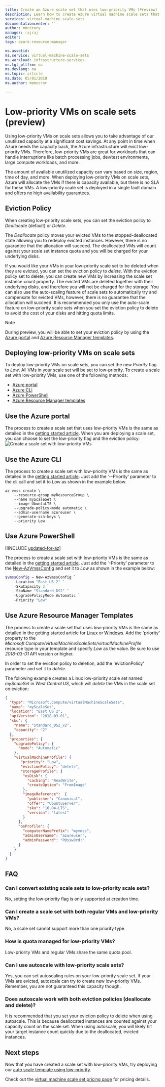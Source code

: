 ```yaml
---
title: Create an Azure scale set that uses low-priority VMs (Preview) | Microsoft Docs
description: Learn how to create Azure virtual machine scale sets that use low-priority VMs to save on costs
services: virtual-machine-scale-sets
documentationcenter: ''
author: mmccrory
manager: rajraj
editor:
tags: azure-resource-manager

ms.assetid: 
ms.service: virtual-machine-scale-sets
ms.workload: infrastructure-services
ms.tgt_pltfrm: na
ms.devlang: na
ms.topic: article
ms.date: 05/01/2018
ms.author: memccror

---
```



# Low-priority VMs on scale sets (preview)

Using low-priority VMs on scale sets allows you to take advantage of our unutilized capacity at a significant cost savings. At any point in time when Azure needs the capacity back, the Azure infrastructure will evict low-priority VMs. Therefore, low-priority VMs are great for workloads that can handle interruptions like batch processing jobs, dev/test environments, large compute workloads, and more.

The amount of available unutilized capacity can vary based on size, region, time of day, and more. When deploying low-priority VMs on scale sets, Azure will allocate the VMs if there is capacity available, but there is no SLA for these VMs. A low-priority scale set is deployed in a single fault domain and offers no high availability guarantees.

## Eviction Policy

When creating low-priority scale sets, you can set the eviction policy to *Deallocate* (default) or *Delete*. 

The *Deallocate* policy moves your evicted VMs to the stopped-deallocated state allowing you to redeploy evicted instances. However, there is no guarantee that the allocation will succeed. The deallocated VMs will count against your scale set instance quota and you will be charged for your underlying disks. 

If you would like your VMs in your low-priority scale set to be deleted when they are evicted, you can set the eviction policy to *delete*. With the eviction policy set to delete, you can create new VMs by increasing the scale set instance count property. The evicted VMs are deleted together with their underlying disks, and therefore you will not be charged for the storage. You can also use the auto-scaling feature of scale sets to automatically try and compensate for evicted VMs, however, there is no guarantee that the allocation will succeed. It is recommended you only use the auto-scale feature on low-priority scale sets when you set the eviction policy to delete to avoid the cost of your disks and hitting quota limits. 

> [!NOTE]
> During preview, you will be able to set your eviction policy by using the [Azure portal](#use-the-azure-portal) and [Azure Resource Manager templates](#use-azure-resource-manager-templates). 

## Deploying low-priority VMs on scale sets

To deploy low-priority VMs on scale sets, you can set the new *Priority* flag to *Low*. All VMs in your scale set will be set to low-priority. To create a scale set with low-priority VMs, use one of the following methods:
- [Azure portal](#use-the-azure-portal)
- [Azure CLI](#use-the-azure-cli-20)
- [Azure PowerShell](#use-azure-powershell)
- [Azure Resource Manager templates](#use-azure-resource-manager-templates)

## Use the Azure portal

The process to create a scale set that uses low-priority VMs is the same as detailed in the [getting started article](quick-create-portal.md). When you are deploying a scale set, you can choose to set the low-priority flag and the eviction policy:
![Create a scale set with low-priority VMs](media/virtual-machine-scale-sets-use-low-priority/vmss-low-priority-portal.png)

## Use the Azure CLI

The process to create a scale set with low-priority VMs is the same as detailed in the [getting started article](quick-create-cli.md). Just add the '--Priority' parameter to the cli call and set it to *Low* as shown in the example below:

```azurecli
az vmss create \
    --resource-group myResourceGroup \
    --name myScaleSet \
    --image UbuntuLTS \
    --upgrade-policy-mode automatic \
    --admin-username azureuser \
    --generate-ssh-keys \
    --priority Low
```

## Use Azure PowerShell

[!INCLUDE [updated-for-az](../../includes/updated-for-az.md)]

The process to create a scale set with low-priority VMs is the same as detailed in the [getting started article](quick-create-powershell.md).
Just add the '-Priority' parameter to the [New-AzVmssConfig](/powershell/module/az.compute/new-azvmssconfig) and set it to *Low* as shown in the example below:

```powershell
$vmssConfig = New-AzVmssConfig `
    -Location "East US 2" `
    -SkuCapacity 2 `
    -SkuName "Standard_DS2" `
    -UpgradePolicyMode Automatic `
    -Priority "Low"
```

## Use Azure Resource Manager Templates

The process to create a scale set that uses low-priority VMs is the same as detailed in the getting started article for [Linux](quick-create-template-linux.md) or [Windows](quick-create-template-windows.md). Add the 'priority' property to the *Microsoft.Compute/virtualMachineScaleSets/virtualMachineProfile* resource type in your template and specify *Low* as the value. Be sure to use *2018-03-01* API version or higher. 

In order to set the eviction policy to deletion, add the 'evictionPolicy' parameter and set it to *delete*.

The following example creates a Linux low-priority scale set named *myScaleSet* in *West Central US*, which will *delete* the VMs in the scale set on eviction:

```json
{
  "type": "Microsoft.Compute/virtualMachineScaleSets",
  "name": "myScaleSet",
  "location": "East US 2",
  "apiVersion": "2018-03-01",
  "sku": {
    "name": "Standard_DS2_v2",
    "capacity": "2"
  },
  "properties": {
    "upgradePolicy": {
      "mode": "Automatic"
    },
    "virtualMachineProfile": {
       "priority": "Low",
       "evictionPolicy": "delete",
       "storageProfile": {
        "osDisk": {
          "caching": "ReadWrite",
          "createOption": "FromImage"
        },
        "imageReference":  {
          "publisher": "Canonical",
          "offer": "UbuntuServer",
          "sku": "16.04-LTS",
          "version": "latest"
        }
      },
      "osProfile": {
        "computerNamePrefix": "myvmss",
        "adminUsername": "azureuser",
        "adminPassword": "P@ssw0rd!"
      }
    }
  }
}
```
## FAQ

### Can I convert existing scale sets to low-priority scale sets?
No, setting the low-priority flag is only supported at creation time.

### Can I create a scale set with both regular VMs and low-priority VMs?
No, a scale set cannot support more than one priority type.

### How is quota managed for low-priority VMs?
Low-priority VMs and regular VMs share the same quota pool. 

### Can I use autoscale with low-priority scale sets?
Yes, you can set autoscaling rules on your low-priority scale set. If your VMs are evicted, autoscale can try to create new low-priority VMs. Remember, you are not guaranteed this capacity though. 

### Does autoscale work with both eviction policies (deallocate and delete)?
It is recommended that you set your eviction policy to delete when using autoscale. This is because deallocated instances are counted against your capacity count on the scale set. When using autoscale, you will likely hit your target instance count quickly due to the deallocated, evicted instances. 

## Next steps
Now that you have created a scale set with low-priority VMs, try deploying our [auto scale template using low-priority](https://github.com/Azure/vm-scale-sets/tree/master/preview/lowpri).

Check out the [virtual machine scale set pricing page](https://azure.microsoft.com/pricing/details/virtual-machine-scale-sets/linux/) for pricing details.
